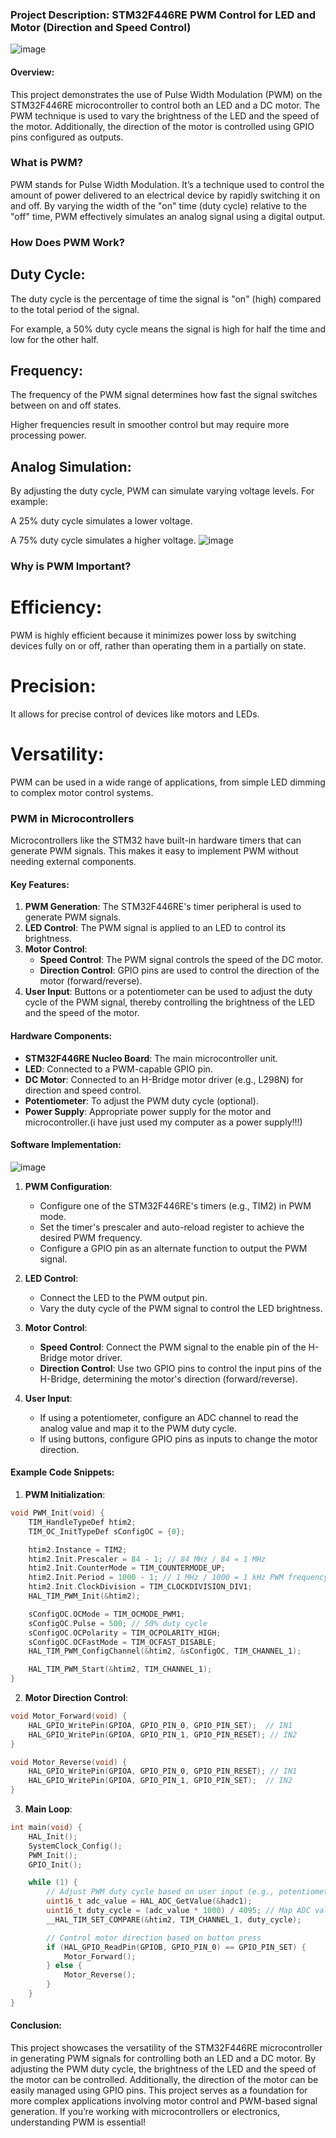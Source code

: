 ### Project Description: STM32F446RE PWM Control for LED and Motor (Direction and Speed Control)
![image](https://github.com/user-attachments/assets/fa6e0fbf-7786-48c8-85c4-6b71ee68549e)


#### Overview:
This project demonstrates the use of Pulse Width Modulation (PWM) on the STM32F446RE microcontroller to control both an LED and a DC motor. The PWM technique is used to vary the brightness of the LED and the speed of the motor. Additionally, the direction of the motor is controlled using GPIO pins configured as outputs.
### What is PWM?
PWM stands for Pulse Width Modulation. It’s a technique used to control the amount of power delivered to an electrical device by rapidly switching it on and off. By varying the width of the "on" time (duty cycle) relative to the "off" time, PWM effectively simulates an analog signal using a digital output.
### How Does PWM Work?
## Duty Cycle:

The duty cycle is the percentage of time the signal is "on" (high) compared to the total period of the signal.

For example, a 50% duty cycle means the signal is high for half the time and low for the other half.

## Frequency:

The frequency of the PWM signal determines how fast the signal switches between on and off states.

Higher frequencies result in smoother control but may require more processing power.

## Analog Simulation:

By adjusting the duty cycle, PWM can simulate varying voltage levels. For example:

A 25% duty cycle simulates a lower voltage.

A 75% duty cycle simulates a higher voltage.
![image](https://github.com/user-attachments/assets/606b649f-2a59-40e3-94e8-de2814b02aad)


### Why is PWM Important?
# Efficiency: 
PWM is highly efficient because it minimizes power loss by switching devices fully on or off, rather than operating them in a partially on state.

# Precision: 
It allows for precise control of devices like motors and LEDs.

# Versatility: 
PWM can be used in a wide range of applications, from simple LED dimming to complex motor control systems.

### PWM in Microcontrollers
Microcontrollers like the STM32 have built-in hardware timers that can generate PWM signals. This makes it easy to implement PWM without needing external components. 
#### Key Features:
1. **PWM Generation**: The STM32F446RE's timer peripheral is used to generate PWM signals.
2. **LED Control**: The PWM signal is applied to an LED to control its brightness.
3. **Motor Control**:
   - **Speed Control**: The PWM signal controls the speed of the DC motor.
   - **Direction Control**: GPIO pins are used to control the direction of the motor (forward/reverse).
4. **User Input**: Buttons or a potentiometer can be used to adjust the duty cycle of the PWM signal, thereby controlling the brightness of the LED and the speed of the motor.

#### Hardware Components:
- **STM32F446RE Nucleo Board**: The main microcontroller unit.
- **LED**: Connected to a PWM-capable GPIO pin.
- **DC Motor**: Connected to an H-Bridge motor driver (e.g., L298N) for direction and speed control.
- **Potentiometer**: To adjust the PWM duty cycle (optional).
- **Power Supply**: Appropriate power supply for the motor and microcontroller.(i have just used my computer as a power supply!!!)

#### Software Implementation:
![image](https://github.com/user-attachments/assets/d3881928-0d56-4c7f-967c-a39bc22140b1)

1. **PWM Configuration**:
   - Configure one of the STM32F446RE's timers (e.g., TIM2) in PWM mode.
   - Set the timer's prescaler and auto-reload register to achieve the desired PWM frequency.
   - Configure a GPIO pin as an alternate function to output the PWM signal.

2. **LED Control**:
   - Connect the LED to the PWM output pin.
   - Vary the duty cycle of the PWM signal to control the LED brightness.

3. **Motor Control**:
   - **Speed Control**: Connect the PWM signal to the enable pin of the H-Bridge motor driver.
   - **Direction Control**: Use two GPIO pins to control the input pins of the H-Bridge, determining the motor's direction (forward/reverse).

4. **User Input**:
   - If using a potentiometer, configure an ADC channel to read the analog value and map it to the PWM duty cycle.
   - If using buttons, configure GPIO pins as inputs to change the motor direction.

#### Example Code Snippets:

1. **PWM Initialization**:
```c
void PWM_Init(void) {
    TIM_HandleTypeDef htim2;
    TIM_OC_InitTypeDef sConfigOC = {0};

    htim2.Instance = TIM2;
    htim2.Init.Prescaler = 84 - 1; // 84 MHz / 84 = 1 MHz
    htim2.Init.CounterMode = TIM_COUNTERMODE_UP;
    htim2.Init.Period = 1000 - 1; // 1 MHz / 1000 = 1 kHz PWM frequency
    htim2.Init.ClockDivision = TIM_CLOCKDIVISION_DIV1;
    HAL_TIM_PWM_Init(&htim2);

    sConfigOC.OCMode = TIM_OCMODE_PWM1;
    sConfigOC.Pulse = 500; // 50% duty cycle
    sConfigOC.OCPolarity = TIM_OCPOLARITY_HIGH;
    sConfigOC.OCFastMode = TIM_OCFAST_DISABLE;
    HAL_TIM_PWM_ConfigChannel(&htim2, &sConfigOC, TIM_CHANNEL_1);

    HAL_TIM_PWM_Start(&htim2, TIM_CHANNEL_1);
}
```

2. **Motor Direction Control**:
```c
void Motor_Forward(void) {
    HAL_GPIO_WritePin(GPIOA, GPIO_PIN_0, GPIO_PIN_SET);  // IN1
    HAL_GPIO_WritePin(GPIOA, GPIO_PIN_1, GPIO_PIN_RESET); // IN2
}

void Motor_Reverse(void) {
    HAL_GPIO_WritePin(GPIOA, GPIO_PIN_0, GPIO_PIN_RESET); // IN1
    HAL_GPIO_WritePin(GPIOA, GPIO_PIN_1, GPIO_PIN_SET);  // IN2
}
```

3. **Main Loop**:
```c
int main(void) {
    HAL_Init();
    SystemClock_Config();
    PWM_Init();
    GPIO_Init();

    while (1) {
        // Adjust PWM duty cycle based on user input (e.g., potentiometer)
        uint16_t adc_value = HAL_ADC_GetValue(&hadc1);
        uint16_t duty_cycle = (adc_value * 1000) / 4095; // Map ADC value to 0-1000
        __HAL_TIM_SET_COMPARE(&htim2, TIM_CHANNEL_1, duty_cycle);

        // Control motor direction based on button press
        if (HAL_GPIO_ReadPin(GPIOB, GPIO_PIN_0) == GPIO_PIN_SET) {
            Motor_Forward();
        } else {
            Motor_Reverse();
        }
    }
}
```

#### Conclusion:
This project showcases the versatility of the STM32F446RE microcontroller in generating PWM signals for controlling both an LED and a DC motor.
By adjusting the PWM duty cycle, the brightness of the LED and the speed of the motor can be controlled. Additionally, the direction of the motor can be easily managed using GPIO pins.
This project serves as a foundation for more complex applications involving motor control and PWM-based signal generation.
If you’re working with microcontrollers or electronics, understanding PWM is essential!
